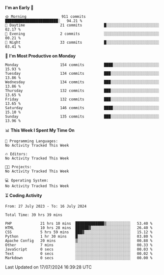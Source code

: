 
<!--START_SECTION:week-->
**I'm an Early 🐤** 

```text
🌞 Morning                911 commits         ████████████████████████░   94.21 % 
🌆 Daytime                21 commits          █░░░░░░░░░░░░░░░░░░░░░░░░   02.17 % 
🌃 Evening                2 commits           ░░░░░░░░░░░░░░░░░░░░░░░░░   00.21 % 
🌙 Night                  33 commits          █░░░░░░░░░░░░░░░░░░░░░░░░   03.41 % 
```
📅 **I'm Most Productive on Monday** 

```text
Monday                   154 commits         ████░░░░░░░░░░░░░░░░░░░░░   15.93 % 
Tuesday                  134 commits         ███░░░░░░░░░░░░░░░░░░░░░░   13.86 % 
Wednesday                134 commits         ███░░░░░░░░░░░░░░░░░░░░░░   13.86 % 
Thursday                 132 commits         ███░░░░░░░░░░░░░░░░░░░░░░   13.65 % 
Friday                   132 commits         ███░░░░░░░░░░░░░░░░░░░░░░   13.65 % 
Saturday                 146 commits         ████░░░░░░░░░░░░░░░░░░░░░   15.10 % 
Sunday                   135 commits         ███░░░░░░░░░░░░░░░░░░░░░░   13.96 % 
```


📊 **This Week I Spent My Time On** 

```text
💬 Programming Languages: 
No Activity Tracked This Week

🔥 Editors: 
No Activity Tracked This Week

🐱‍💻 Projects: 
No Activity Tracked This Week

💻 Operating System: 
No Activity Tracked This Week
```


<!--END_SECTION:week-->

⏳ **Coding Activity**

<!--START_SECTION:alltime-->

```text
From: 27 July 2023 - To: 16 July 2024

Total Time: 39 hrs 39 mins

PHP             21 hrs 10 mins  █████████████▒░░░░░░░░░░░   53.40 %
HTML            10 hrs 28 mins  ██████▓░░░░░░░░░░░░░░░░░░   26.40 %
CSS             5 hrs 59 mins   ███▓░░░░░░░░░░░░░░░░░░░░░   15.12 %
Python          1 hr 30 mins    █░░░░░░░░░░░░░░░░░░░░░░░░   03.80 %
Apache Config   20 mins         ▒░░░░░░░░░░░░░░░░░░░░░░░░   00.88 %
Other           7 mins          ░░░░░░░░░░░░░░░░░░░░░░░░░   00.33 %
JavaScript      0 secs          ░░░░░░░░░░░░░░░░░░░░░░░░░   00.03 %
Text            0 secs          ░░░░░░░░░░░░░░░░░░░░░░░░░   00.02 %
Markdown        0 secs          ░░░░░░░░░░░░░░░░░░░░░░░░░   00.00 %
```

<!--END_SECTION:alltime-->
<!--START_SECTION:date-->

 Last Updated on 17/07/2024 16:39:28 UTC
<!--END_SECTION:date-->
